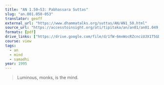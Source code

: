 ```yaml
---
title: "AN 1.50–53: Pabhassara Suttas"
slug: "an.001.050-053"
translator: geoff
external_url: "https://www.dhammatalks.org/suttas/AN/AN1_50.html"
source_url: "https://accesstoinsight.org/ati/tipitaka/an/an01/an01.049.than.html"
formats: [pdf]
drive_links: ["https://drive.google.com/file/d/1fW-6mxWocRZcnciUJX1T5GD6_JIs894I/view?usp=drivesdk"]
course: view
tags:
  - an
  - mind
  - samadhi
year: 1995
---
```


> Luminous, monks, is the mind.
